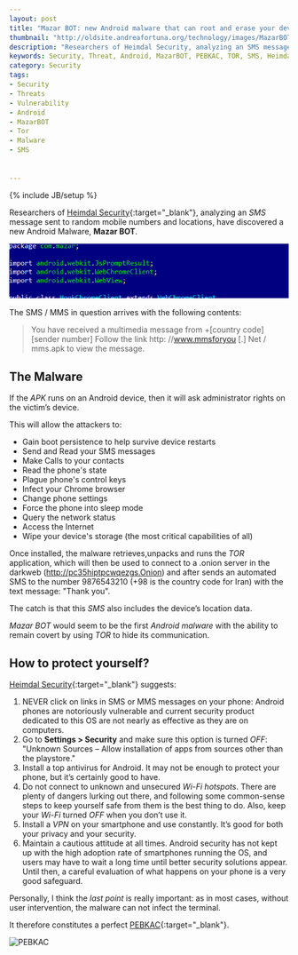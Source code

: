 ```yaml
---
layout: post
title: "Mazar BOT: new Android malware that can root and erase your device"
thumbnail: "http://oldsite.andreafortuna.org/technology/images/MazarBOT.png"
description: "Researchers of Heimdal Security, analyzing an SMS message sent to random mobile numbers and locations, have discovered a new Android Malware, Mazar BOT."
keywords: Security, Threat, Android, MazarBOT, PEBKAC, TOR, SMS, Heimdal Security
category: Security
tags: 
- Security
- Threats
- Vulnerability
- Android
- MazarBOT
- Tor
- Malware
- SMS


---
```

{% include JB/setup %}

Researchers of [Heimdal Security](https://heimdalsecurity.com/){:target="_blank"}, analyzing an *SMS* message sent to random mobile numbers and locations, have discovered a new Android Malware, **Mazar BOT**.

![MazarBOT](/technology/images/MazarBOT.png)


The SMS / MMS in question arrives with the following contents:

>You have received a multimedia message from +[country code] [sender number] Follow the link http: //www.mmsforyou [.] Net / mms.apk to view the message.

The Malware
--

If the *APK* runs on an Android device, then it will ask administrator rights on the victim’s device. 

This will allow the attackers to:

- Gain boot persistence to help survive device restarts
- Send and Read your SMS messages
- Make Calls to your contacts
- Read the phone's state
- Plague phone's control keys
- Infect your Chrome browser
- Change phone settings
- Force the phone into sleep mode
- Query the network status
- Access the Internet
- Wipe your device's storage (the most critical capabilities of all)

Once installed, the malware retrieves,unpacks and runs the *TOR* application, which will then be used to connect to a .onion server in the darkweb (http://pc35hiptpcwqezgs.Onion) and after sends an automated SMS to the number 9876543210 (+98 is the country code for Iran) with the text message: "Thank you". 

The catch is that this *SMS* also includes the device’s location data.

*Mazar BOT* would seem to be the first *Android malware*  with the ability to remain covert by using *TOR* to hide its communication.

How to protect yourself?
--

[Heimdal Security](https://heimdalsecurity.com/blog/security-alert-mazar-bot-active-attacks-android-malware/){:target="_blank"} suggests:

1. NEVER click on links in SMS or MMS messages on your phone: Android phones are notoriously vulnerable and current security product dedicated to this OS are not nearly as effective as they are on computers.
2. Go to **Settings > Security** and make sure this option is turned *OFF*: "Unknown Sources – Allow installation of apps from sources other than the playstore."
3. Install a top antivirus for Android. It may not be enough to protect your phone, but it’s certainly good to have.
4. Do not connect to unknown and unsecured *Wi-Fi hotspots*. There are plenty of dangers lurking out there, and following some common-sense steps to keep yourself safe from them is the best thing to do. Also, keep your *Wi-Fi* turned *OFF* when you don’t use it.
5. Install a *VPN* on your smartphone and use constantly. It’s good for both your privacy and your security.
6. Maintain a cautious attitude at all times. Android security has not kept up with the high adoption rate of smartphones running the OS, and users may have to wait a long time until better security solutions appear. Until then, a careful evaluation of what happens on your phone is a very good safeguard.

Personally, I think the *last point* is really important: as in most cases, without user intervention, the malware can not infect the terminal. 

It therefore constitutes a perfect [PEBKAC](https://en.wikipedia.org/wiki/User_error#PEBKAC){:target="_blank"}.

![PEBKAC](http://www.userfriendly.org/cartoons/archives/98may/uf980506.gif)